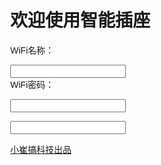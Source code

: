 <!--
 * @Author: CuiYao
 * @Date: 2022-10-27 17:40:24
 * @LastEditors: CuiYao
 * @LastEditTime: 2022-10-27 17:46:43
 * @FilePath: /esp-outlet/otherInfo/Html_zip.md
-->
<!DOCTYPE html><html><head><meta charset=\"UTF-8\"><meta name=\"viewport\"content=\"width=device-width, initial-scale=1.0\"><meta http-equiv=\"X-UA-Compatible\"content=\"ie=edge\"><title>配网页面</title><style>*{box-sizing:border-box}body{font-family:Arial;margin:0}.header{height:100vh;padding:80px;text-align:center;background:#1a83bc;color:white}label{display:inline-block;width:80px;text-align:justify;text-align-last:justify}.button{background-color:#1a83bc;border:2px solid#FFFFFF;height:50px;width:200px;justify-content:center;align-items:center;font-size:23px;border-radius:8px;color:#FFFFFF}.header h1{font-size:40px}</style></head><body><div class=\"header\"><h1>欢迎使用智能插座</h1><form name=\"my\">WiFi名称：<p><input type=\"text\"name=\"s\"placeholder=\"请输入您WiFi的名称\"id=\"aa\"><br>WiFi密码：<p></p><input type=\"text\"name=\"p\"placeholder=\"请输入您WiFi的密码\"id=\"bb\"><br><p></p><input class=\"button\"type=\"button\"value=\"连接\"onclick=\"wifi()\"></form><p></p><a href=\"https://github.com/CuiYao631\">小崔搞科技出品</a></div><script language=\"javascript\">function wifi(){var ssid=my.s.value;var password=bb.value;var xmlhttp=new XMLHttpRequest();xmlhttp.open(\"GET\",\"/HandleVal?ssid=\"+ssid+\"&password=\"+password,true);xmlhttp.send()}</script></body></html>